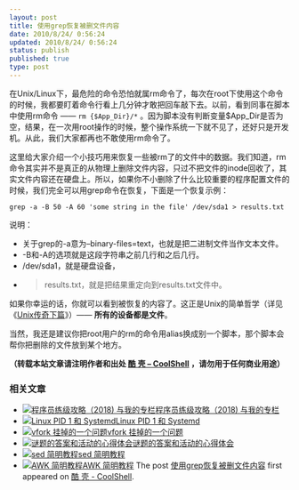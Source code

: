 ```yaml
---
layout: post
title: 使用grep恢复被删文件内容
date: 2010/8/24/ 0:56:24
updated: 2010/8/24/ 0:56:24
status: publish
published: true
type: post
---
```


在Unix/Linux下，最危险的命令恐怕就属rm命令了，每次在root下使用这个命令的时候，我都要盯着命令行看上几分钟才敢把回车敲下去。以前，看到同事在脚本中使用rm命令 —— `rm {$App_Dir}/*` 。因为脚本没有判断变量$App\_Dir是否为空，结果，在一次用root操作的时候，整个操作系统一下就不见了，还好只是开发机。从此，我们大家都再也不敢使用rm命令了。


这里给大家介绍一个小技巧用来恢复一些被rm了的文件中的数据。我们知道，rm命令其实并不是真正的从物理上删除文件内容，只过不把文件的inode回收了，其实文件内容还在硬盘上。所以，如果你不小删除了什么比较重要的程序配置文件的时候，我们完全可以用grep命令在恢复，下面是一个恢复示例：


`grep -a -B 50 -A 60 'some string in the file' /dev/sda1 > results.txt`


说明：


* 关于grep的-a意为–binary-files=text，也就是把二进制文件当作文本文件。
* -B和-A的选项就是这段字符串之前几行和之后几行。
* /dev/sda1，就是硬盘设备，
* > results.txt，就是把结果重定向到results.txt文件中。


如果你幸运的话，你就可以看到被恢复的内容了。这正是Unix的简单哲学（详见《[Unix传奇下篇](https://coolshell.cn/articles/2324.html)》）—— **所有的设备都是文件**。


当然，我还是建议你把root用户的rm的命令用alias换成别一个脚本，那个脚本会帮你把删除的文件放到某个地方。



**（转载本站文章请注明作者和出处 [酷 壳 – CoolShell](https://coolshell.cn/) ，请勿用于任何商业用途）**



### 相关文章

* [![程序员练级攻略（2018)  与我的专栏](https://coolshell.cn/wp-content/uploads/2018/05/300x262-150x150.jpg)](https://coolshell.cn/articles/18360.html)[程序员练级攻略（2018) 与我的专栏](https://coolshell.cn/articles/18360.html)
* [![Linux PID 1 和 Systemd](https://coolshell.cn/wp-content/uploads/2017/07/systemd-1-150x150.jpeg)](https://coolshell.cn/articles/17998.html)[Linux PID 1 和 Systemd](https://coolshell.cn/articles/17998.html)
* [![vfork 挂掉的一个问题](https://coolshell.cn/wp-content/uploads/2014/11/tux-fork-150x150.gif)](https://coolshell.cn/articles/12103.html)[vfork 挂掉的一个问题](https://coolshell.cn/articles/12103.html)
* [![谜题的答案和活动的心得体会](https://coolshell.cn/wp-content/uploads/2014/08/puzzle-150x150.png)](https://coolshell.cn/articles/11847.html)[谜题的答案和活动的心得体会](https://coolshell.cn/articles/11847.html)
* [![sed 简明教程](https://coolshell.cn/wp-content/uploads/2013/02/sed-superman-150x150.png)](https://coolshell.cn/articles/9104.html)[sed 简明教程](https://coolshell.cn/articles/9104.html)
* [![AWK 简明教程](https://coolshell.cn/wp-content/uploads/2013/02/awk-150x150.jpg)](https://coolshell.cn/articles/9070.html)[AWK 简明教程](https://coolshell.cn/articles/9070.html)
The post [使用grep恢复被删文件内容](https://coolshell.cn/articles/2822.html) first appeared on [酷 壳 - CoolShell](https://coolshell.cn).